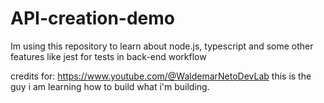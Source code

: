 # API-creation-demo

Im using this repository to learn about node.js, typescript and some other features like jest for tests in back-end workflow

credits for: https://www.youtube.com/@WaldemarNetoDevLab
this is the guy i am learning how to build what i'm building.
